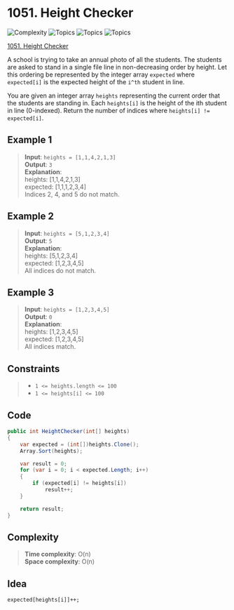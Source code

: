 # 1051. Height Checker

![Complexity](https://img.shields.io/badge/easy-green)
![Topics](https://img.shields.io/badge/array-blue)
![Topics](https://img.shields.io/badge/sorting-blue)
![Topics](https://img.shields.io/badge/counting_sort-blue)

[1051. Height Checker](https://leetcode.com/problems/height-checker/)

A school is trying to take an annual photo of all the students. 
The students are asked to stand in a single file line in non-decreasing order by height. 
Let this ordering be represented by the integer array `expected` where `expected[i]` is the expected height of the `i^th` student in line.

You are given an integer array `heights` representing the current order that the students are standing in. 
Each `heights[i]` is the height of the ith student in line (0-indexed).
Return the number of indices where `heights[i] != expected[i]`.

## Example 1
> **Input**: `heights = [1,1,4,2,1,3]`  
> **Output**: `3`  
> **Explanation**:  
> heights:  [1,1,4,2,1,3]  
> expected: [1,1,1,2,3,4]  
> Indices 2, 4, and 5 do not match.

## Example 2
> **Input**: `heights = [5,1,2,3,4]`  
> **Output**: `5`  
> **Explanation**:  
> heights:  [5,1,2,3,4]  
> expected: [1,2,3,4,5]  
> All indices do not match.

## Example 3
> **Input**: `heights = [1,2,3,4,5]`  
> **Output**: `0`  
> **Explanation**:  
> heights:  [1,2,3,4,5]  
> expected: [1,2,3,4,5]  
> All indices match.

## Constraints
> - `1 <= heights.length <= 100`  
> - `1 <= heights[i] <= 100`

## Code
```csharp
public int HeightChecker(int[] heights)
{
    var expected = (int[])heights.Clone();
    Array.Sort(heights);

    var result = 0;
    for (var i = 0; i < expected.Length; i++)
    {
        if (expected[i] != heights[i])
            result++;
    }

    return result;
}
```

## Complexity
> **Time complexity**: O(n)  
> **Space complexity**: O(n)

## Idea
`expected[heights[i]]++;`